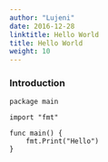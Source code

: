 ```yaml
---
author: "Lujeni"
date: 2016-12-28
linktitle: Hello World
title: Hello World
weight: 10
---
```


### **Introduction**

```
package main

import "fmt"

func main() {
    fmt.Print("Hello")
}
```
